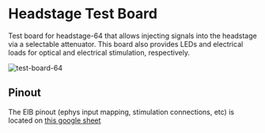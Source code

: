 # Headstage Test Board
Test board for headstage-64 that allows
injecting signals into the headstage via a
selectable attenuator. This board also
provides LEDs and electrical loads for
optical and electrical stimulation,
respectively.

![test-board-64](./resources/test-board-64.png)

## Pinout
The EIB pinout (ephys input mapping,
stimulation connections, etc) is located on
[this google
sheet](https://docs.google.com/spreadsheets/d/11wRDYOqHN5lPb03yUdfXfK0zvaDYsVetplaNK-R90Gg/edit#gid=0)
